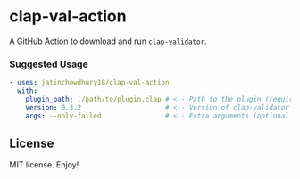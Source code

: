 # clap-val-action

A GitHub Action to download and run [`clap-validator`](https://github.com/free-audio/clap-validator).

### Suggested Usage

```yml
- uses: jatinchowdhury18/clap-val-action
  with:
    plugin_path: ./path/to/plugin.clap # <-- Path to the plugin (required)
    version: 0.3.2                     # <-- Version of clap-validator (optional, defaults to 0.3.2)
    args: --only-failed                # <-- Extra arguments (optional)
```

## License

MIT license. Enjoy!
